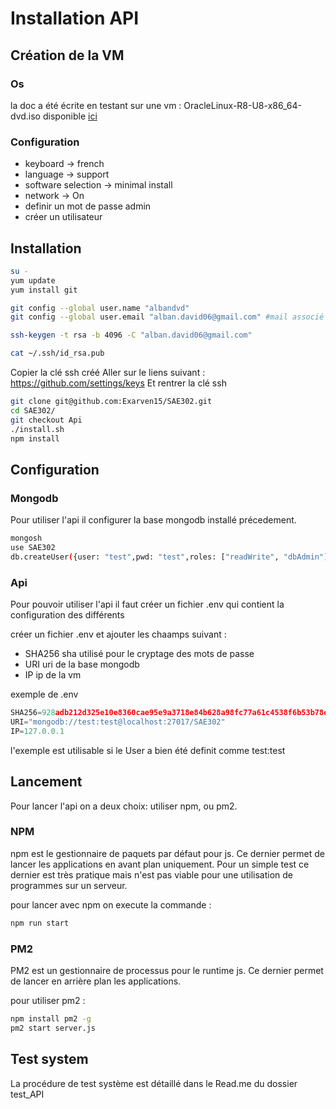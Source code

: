 # Installation API

## Création de la VM

### Os

la doc a été écrite en testant sur une vm : OracleLinux-R8-U8-x86_64-dvd.iso disponible [ici](https://yum.oracle.com/oracle-linux-isos.html)

### Configuration

- keyboard -> french
- language -> support
- software selection -> minimal install 
- network -> On 
- definir un mot de passe admin
- créer un utilisateur
  
## Installation

``` bash
su - 
yum update
yum install git

git config --global user.name "albandvd"
git config --global user.email "alban.david06@gmail.com" #mail associé au compte github ayant accès au repo

ssh-keygen -t rsa -b 4096 -C "alban.david06@gmail.com"

cat ~/.ssh/id_rsa.pub
```

Copier la clé ssh créé 
Aller sur le liens suivant : https://github.com/settings/keys
Et rentrer la clé ssh 

``` bash
git clone git@github.com:Exarven15/SAE302.git
cd SAE302/
git checkout Api
./install.sh
npm install
```

## Configuration 

### Mongodb

Pour utiliser l'api il configurer la base mongodb installé précedement. 

``` bash
mongosh
use SAE302
db.createUser({user: "test",pwd: "test",roles: ["readWrite", "dbAdmin"]})
```

### Api

Pour pouvoir utiliser l'api il faut créer un fichier .env qui contient la configuration des différents 

créer un fichier .env et ajouter les chaamps suivant :

- SHA256 sha utilisé pour le cryptage des mots de passe
- URI uri de la base mongodb
- IP ip de la vm
  
exemple de .env

``` js
SHA256=928adb212d325e10e8360cae95e9a3718e84b628a98fc77a61c4538f6b53b78e
URI="mongodb://test:test@localhost:27017/SAE302"
IP=127.0.0.1
```

l'exemple est utilisable si le User a bien été definit comme test:test

## Lancement 

Pour lancer l'api on a deux choix: utiliser npm, ou pm2. 

### NPM 

npm est le gestionnaire de paquets par défaut pour js. Ce dernier permet de lancer les applications en avant plan uniquement. Pour un simple test ce dernier est très pratique mais n'est pas viable pour une utilisation de programmes sur un serveur. 

pour lancer avec npm on execute la commande : 

``` bash
npm run start
```

### PM2 

PM2 est un gestionnaire de processus pour le runtime js. Ce dernier permet de lancer en arrière plan les applications. 

pour utiliser pm2 :

``` bash
npm install pm2 -g
pm2 start server.js
```

## Test system 

La procédure de test système est détaillé dans le Read.me du dossier test_API